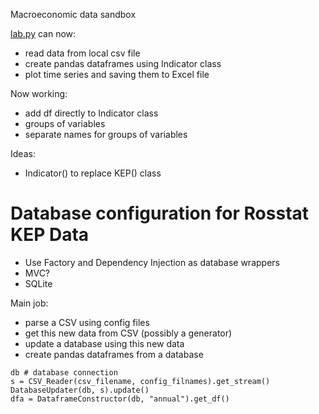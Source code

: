 Macroeconomic data sandbox

[lab.py](lab.py) can now:
- read data from local csv file 
- create pandas dataframes using Indicator class
- plot time series and saving them to Excel file

Now working:
- add df directly to Indicator class 
- groups of variables
- separate names for groups of variables

Ideas:
- Indicator() to replace KEP() class


# Database configuration for Rosstat KEP Data

- Use Factory and Dependency Injection as database wrappers
- MVC?
- SQLite

Main job:
- parse a CSV using config files 
- get this new data from CSV (possibly a generator)
- update a database using this new data 
- create pandas dataframes from a database 

```
db # database connection
s = CSV_Reader(csv_filename, config_filnames).get_stream()
DatabaseUpdater(db, s).update() 
dfa = DataframeConstructor(db, "annual").get_df()
```

